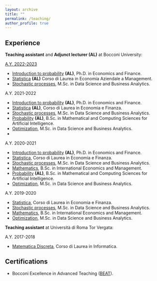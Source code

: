 ```yaml
---
layout: archive
title: ""
permalink: /teaching/
author_profile: true
---
```


Experience
------

**Teaching assistant** and **Adjunct lecturer (AL)** at Bocconi University:

[A.Y. 2022-2023](http://didattica.unibocconi.it/docenti/cv.php?rif=223678)
* [Introduction to probability](https://www.unibocconi.eu/wps/wcm/connect/Bocconi/SitoPubblico_EN/Navigation+Tree/Home/programs/phd/PhD+in+Economics+and+Finance/Courses+and+Requirements/) **(AL)**, Ph.D. in Economics and Finance.
* [Statistica](https://didattica.unibocconi.it/ts/tsn_anteprima.php?cod_ins=30001&anno=2023&ric_cdl=TR02&IdPag=6625) **(AL)** Corso di Laurea in Economia Aziendale a Management.
* [Stochastic processes](https://didattica.unibocconi.it/ts/tsn_anteprima.php?cod_ins=20604&anno=2022&IdPag=6618), M.Sc. in Data Science and Business Analytics.

A.Y. 2021-2022
* [Introduction to probability](https://www.unibocconi.eu/wps/wcm/connect/Bocconi/SitoPubblico_EN/Navigation+Tree/Home/programs/phd/PhD+in+Economics+and+Finance/Courses+and+Requirements/) **(AL)**, Ph.D. in Economics and Finance. 
* [Statistica](https://didattica.unibocconi.it/ts/tsn_anteprima.php?cod_ins=30001&anno=2022&IdPag=6618) **(AL)**, Corso di Laurea in Economia e Finanza.
* [Stochastic processes](https://didattica.unibocconi.it/ts/tsn_anteprima.php?cod_ins=20604&anno=2022&IdPag=6618), M.Sc. in Data Science and Business Analytics.
* [Probability](http://dihttps://didattica.unibocconi.it/ts/tsn_anteprima.php?cod_ins=30546&anno=2022&IdPag=6618) **(AL)**, B.Sc. in Mathematical and Computing Sciences for Artificial Intelligence.
* [Optimization](https://didattica.unibocconi.it/ts/tsn_anteprima.php?cod_ins=20603&anno=2022&IdPag=6618), M.Sc. in Data Science and Business Analytics.
* 
A.Y. 2020-2021
* [Introduction to probability](https://www.unibocconi.eu/wps/wcm/connect/Bocconi/SitoPubblico_EN/Navigation+Tree/Home/programs/phd/PhD+in+Economics+and+Finance/Courses+and+Requirements/) **(AL)**, Ph.D. in Economics and Finance. 
* [Statistica](http://didattica.unibocconi.it/ts/tsn_anteprima.php?cod_ins=30001&anno=2021&ric_cdl=TR07&IdPag=6351), Corso di Laurea in Economia e Finanza.
* [Stochastic processes](http://didattica.unibocconi.it/ts/tsn_anteprima.php?cod_ins=20604&anno=2021&IdPag=6351), M.Sc. in Data Science and Business Analytics.
* [Mathematics](http://didattica.unibocconi.it/ts/tsn_anteprima.php?cod_ins=30062&anno=2021&ric_cdl=TR01&IdPag=6351), B.Sc. in International Economics and Management.
* [Probability](http://didattica.unibocconi.it/ts/tsn_anteprima.php?cod_ins=30546&anno=2021&IdPag=6352) **(AL)**, B.Sc. in Mathematical and Computing Sciences for Artificial Intelligence.
* [Optimization](http://didattica.unibocconi.it/ts/tsn_anteprima.php?cod_ins=20603&anno=2021&IdPag=6354), M.Sc. in Data Science and Business Analytics.

A.Y. 2019-2020
* [Statistica](http://didattica.unibocconi.eu/ts/tsn_anteprima.php?cod_ins=30001&anno=2020&ric_cdl=TR01&IdPag=6203), Corso di Laurea in Economia e Finanza.
* [Stochastic processes](http://didattica.unibocconi.it/ts/tsn_anteprima.php?cod_ins=20604&anno=2020&IdPag=6203), M.Sc. in Data Science and Business Analytics.
* [Mathematics](http://didattica.unibocconi.eu/ts/tsn_anteprima.php?cod_ins=30062&anno=2020&IdPag=6203), B.Sc. in International Economics and Management.
* [Optimization](http://didattica.unibocconi.eu/ts/tsn_anteprima.php?cod_ins=20603&anno=2020&IdPag=6203), M.Sc. in Data Science and Business Analytics.



**Teaching assistant** at Università di Roma Tor Vergata:

A.Y. 2017-2018
* [Matematica Discreta](https://www.mat.uniroma2.it/~gavarini/page-web_files/mat-didat_data/Matematica_Discreta_%28INF%29/Mat-Dis_mat-didat.html), Corso di Laurea in Informatica.

Certifications
------

* Bocconi Excellence in Advanced Teaching ([BEAT](https://bestr.it/award/show/8b3a93e2027f4cbb8988f46cd3ba6371a0e5d075)).

